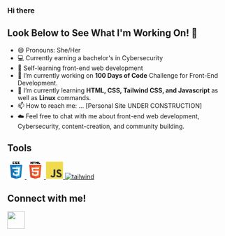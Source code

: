 ### Hi there

## Look Below to See What I'm Working On! 👋 

- 😄 Pronouns: She/Her
- 💻 Currently earning a bachelor's in Cybersecurity
- 📕 Self-learning front-end web development
- 🔭 I’m currently working on <b>100 Days of Code</b> Challenge for Front-End Development.
- 🌱 I’m currently learning <b> HTML, CSS, Tailwind CSS, and Javascript</b> as well as <b>Linux</b> commands.
- 📫 How to reach me: ... [Personal Site UNDER CONSTRUCTION]
- ☁️ Feel free to chat with me about front-end web development, Cybersecurity, content-creation, and community building.

## Tools
<p align="left"> <a href="https://www.w3schools.com/css/" target="_blank"> <img src="https://raw.githubusercontent.com/devicons/devicon/master/icons/css3/css3-original-wordmark.svg" alt="css3" width="40" height="40"/> </a> <a href="https://www.w3.org/html/" target="_blank"> <img src="https://raw.githubusercontent.com/devicons/devicon/master/icons/html5/html5-original-wordmark.svg" alt="html5" width="40" height="40"/> </a> <a href="https://developer.mozilla.org/en-US/docs/Web/JavaScript" target="_blank"> <img src="https://raw.githubusercontent.com/devicons/devicon/master/icons/javascript/javascript-original.svg" alt="javascript" width="40" height="40"/> </a> <a href="https://tailwindcss.com/" target="_blank"> <img src="https://www.vectorlogo.zone/logos/tailwindcss/tailwindcss-icon.svg" alt="tailwind" width="40" height="40"/> </a> </p>


## Connect with me! 
<a href="https://twitter.com/AlexandriasTech"><img src="https://raw.githubusercontent.com/rahuldkjain/github-profile-readme-generator/master/src/images/icons/Social/twitter.svg" height="40" width="40"> </a>
